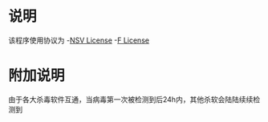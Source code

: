 # 说明
该程序使用协议为
    -[NSV License](https://github.com/sqxy090123/sqxy090123.github.io/blob/main/licenses%2Fdownload%2FNSV%20License)
    -[F License](https://github.com/sqxy090123/sqxy090123.github.io/blob/main/licenses%2Fdownload%2FF%20License)

# 附加说明
由于各大杀毒软件互通，当病毒第一次被检测到后24h内，其他杀软会陆陆续续检测到